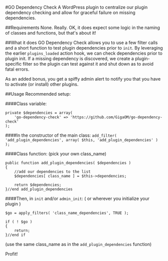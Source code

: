 #GO Dependency Check
A WordPress plugin to centralize our plugin dependency checking and allow for graceful failure on missing dependencies.

##Requirements
None. Really. OK, it does expect some logic in the naming of classes and functions, but that's about it!

##What it does
GO Dependency Check allows you to use a few filter calls and a short function to test plugin dependencies prior to `init`. By leveraging the earlier `plugins_loaded` action hook, we can check dependencies prior to plugin init. If a missing dependency is discovered, we create a plugin-specific filter so the plugin can test against it and shut down as to avoid fatal errors.

As an added bonus, you get a spiffy admin alert to notify you that you have to activate (or install) other plugins.

##Usage
Recommended setup:

####Class variable:
```
private $dependencies = array(
	'go-dependency-check' => 'https://github.com/GigaOM/go-dependency-check'
);
```

####In the constructor of the main class:
`add_filter( 'add_plugin_dependencies', array( $this, 'add_plugin_dependencies' ) );`

####Class function:
(pick your own class_name)

```
public function add_plugin_dependencies( $dependencies )
{
	//add our dependencies to the list
	$dependencies[ class_name ] = $this->dependencies;

	return $dependencies;
}//end add_plugin_dependencies
```

####Then, in `init` and/or `admin_init`:
( or wherever you initialize your plugin )
```
$go = apply_filters( 'class_name_dependencies', TRUE );

if ( ! $go )
{
	return;
}//end if
```
(use the same class_name as in the `add_plugin_dependencies` function)

Profit!